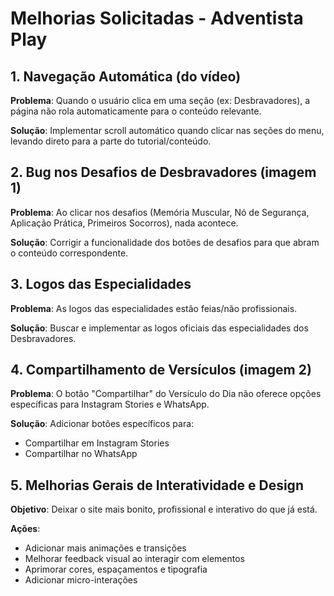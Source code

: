 # Melhorias Solicitadas - Adventista Play

## 1. Navegação Automática (do vídeo)
**Problema**: Quando o usuário clica em uma seção (ex: Desbravadores), a página não rola automaticamente para o conteúdo relevante.

**Solução**: Implementar scroll automático quando clicar nas seções do menu, levando direto para a parte do tutorial/conteúdo.

## 2. Bug nos Desafios de Desbravadores (imagem 1)
**Problema**: Ao clicar nos desafios (Memória Muscular, Nó de Segurança, Aplicação Prática, Primeiros Socorros), nada acontece.

**Solução**: Corrigir a funcionalidade dos botões de desafios para que abram o conteúdo correspondente.

## 3. Logos das Especialidades
**Problema**: As logos das especialidades estão feias/não profissionais.

**Solução**: Buscar e implementar as logos oficiais das especialidades dos Desbravadores.

## 4. Compartilhamento de Versículos (imagem 2)
**Problema**: O botão "Compartilhar" do Versículo do Dia não oferece opções específicas para Instagram Stories e WhatsApp.

**Solução**: Adicionar botões específicos para:
- Compartilhar em Instagram Stories
- Compartilhar no WhatsApp

## 5. Melhorias Gerais de Interatividade e Design
**Objetivo**: Deixar o site mais bonito, profissional e interativo do que já está.

**Ações**:
- Adicionar mais animações e transições
- Melhorar feedback visual ao interagir com elementos
- Aprimorar cores, espaçamentos e tipografia
- Adicionar micro-interações

